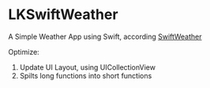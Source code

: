 # LKSwiftWeather

A Simple Weather App using Swift, according [SwiftWeather](https://github.com/JakeLin/SwiftWeather)

Optimize:

1. Update UI Layout, using UICollectionView
2. Spilts long functions into short functions
